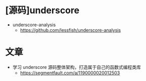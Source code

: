 # [源码]underscore

- underscore-analysis
  - https://github.com/lessfish/underscore-analysis

# 文章

- 学习 underscore 源码整体架构，打造属于自己的函数式编程类库
  - https://segmentfault.com/a/1190000020012503